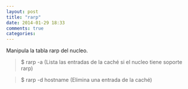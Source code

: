 ```yaml
---
layout: post
title: "rarp"
date: 2014-01-29 18:33
comments: true
categories: 
---
```

Manipula la tabla rarp del nucleo.

>$ rarp -a (Lista las entradas de la caché si el nucleo tiene soporte rarp)

>$ rarp -d hostname (Elimina una entrada de la caché)

